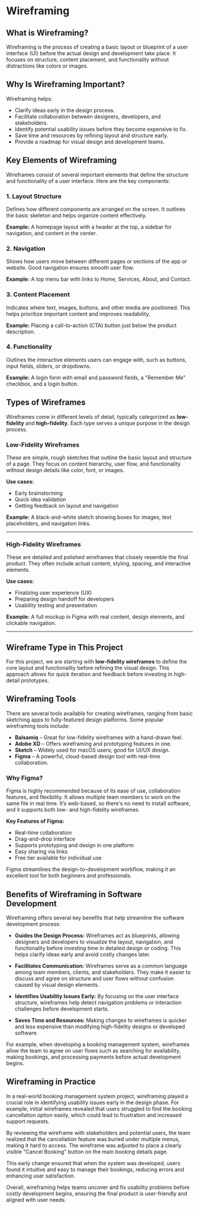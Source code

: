 # Wireframing

## What is Wireframing?

Wireframing is the process of creating a basic layout or blueprint of a user interface (UI) before the actual design and development take place. It focuses on structure, content placement, and functionality without distractions like colors or images.

## Why Is Wireframing Important?

Wireframing helps:
- Clarify ideas early in the design process.
- Facilitate collaboration between designers, developers, and stakeholders.
- Identify potential usability issues before they become expensive to fix.
- Save time and resources by refining layout and structure early.
- Provide a roadmap for visual design and development teams.
  
## Key Elements of Wireframing

Wireframes consist of several important elements that define the structure and functionality of a user interface. Here are the key components:

### 1. Layout Structure
Defines how different components are arranged on the screen. It outlines the basic skeleton and helps organize content effectively.

**Example:** A homepage layout with a header at the top, a sidebar for navigation, and content in the center.

### 2. Navigation
Shows how users move between different pages or sections of the app or website. Good navigation ensures smooth user flow.

**Example:** A top menu bar with links to Home, Services, About, and Contact.

### 3. Content Placement
Indicates where text, images, buttons, and other media are positioned. This helps prioritize important content and improves readability.

**Example:** Placing a call-to-action (CTA) button just below the product description.

### 4. Functionality
Outlines the interactive elements users can engage with, such as buttons, input fields, sliders, or dropdowns.

**Example:** A login form with email and password fields, a "Remember Me" checkbox, and a login button.

## Types of Wireframes

Wireframes come in different levels of detail, typically categorized as **low-fidelity** and **high-fidelity**. Each type serves a unique purpose in the design process.

### Low-Fidelity Wireframes
These are simple, rough sketches that outline the basic layout and structure of a page. They focus on content hierarchy, user flow, and functionality without design details like color, font, or images.

**Use cases:**
- Early brainstorming
- Quick idea validation
- Getting feedback on layout and navigation

**Example:** A black-and-white sketch showing boxes for images, text placeholders, and navigation links.

---

### High-Fidelity Wireframes
These are detailed and polished wireframes that closely resemble the final product. They often include actual content, styling, spacing, and interactive elements.

**Use cases:**
- Finalizing user experience (UX)
- Preparing design handoff for developers
- Usability testing and presentation

**Example:** A full mockup in Figma with real content, design elements, and clickable navigation.

---

## Wireframe Type in This Project
For this project, we are starting with **low-fidelity wireframes** to define the core layout and functionality before refining the visual design. This approach allows for quick iteration and feedback before investing in high-detail prototypes.

## Wireframing Tools
There are several tools available for creating wireframes, ranging from basic sketching apps to fully-featured design platforms. Some popular wireframing tools include:

- **Balsamiq** – Great for low-fidelity wireframes with a hand-drawn feel.
- **Adobe XD** – Offers wireframing and prototyping features in one.
- **Sketch** – Widely used for macOS users; good for UI/UX design.
- **Figma** – A powerful, cloud-based design tool with real-time collaboration.

### Why Figma?
Figma is highly recommended because of its ease of use, collaboration features, and flexibility. It allows multiple team members to work on the same file in real time. It’s web-based, so there's no need to install software, and it supports both low- and high-fidelity wireframes.

**Key Features of Figma:**
- Real-time collaboration
- Drag-and-drop interface
- Supports prototyping and design in one platform
- Easy sharing via links
- Free tier available for individual use

Figma streamlines the design-to-development workflow, making it an excellent tool for both beginners and professionals.

## Benefits of Wireframing in Software Development

Wireframing offers several key benefits that help streamline the software development process:

- **Guides the Design Process:** Wireframes act as blueprints, allowing designers and developers to visualize the layout, navigation, and functionality before investing time in detailed design or coding. This helps clarify ideas early and avoid costly changes later.

- **Facilitates Communication:** Wireframes serve as a common language among team members, clients, and stakeholders. They make it easier to discuss and agree on structure and user flows without confusion caused by visual design elements.

- **Identifies Usability Issues Early:** By focusing on the user interface structure, wireframes help detect navigation problems or interaction challenges before development starts.

- **Saves Time and Resources:** Making changes to wireframes is quicker and less expensive than modifying high-fidelity designs or developed software.

For example, when developing a booking management system, wireframes allow the team to agree on user flows such as searching for availability, making bookings, and processing payments before actual development begins.

## Wireframing in Practice

In a real-world booking management system project, wireframing played a crucial role in identifying usability issues early in the design phase. For example, initial wireframes revealed that users struggled to find the booking cancellation option easily, which could lead to frustration and increased support requests.

By reviewing the wireframe with stakeholders and potential users, the team realized that the cancellation feature was buried under multiple menus, making it hard to access. The wireframe was adjusted to place a clearly visible "Cancel Booking" button on the main booking details page.

This early change ensured that when the system was developed, users found it intuitive and easy to manage their bookings, reducing errors and enhancing user satisfaction.

Overall, wireframing helps teams uncover and fix usability problems before costly development begins, ensuring the final product is user-friendly and aligned with user needs.
